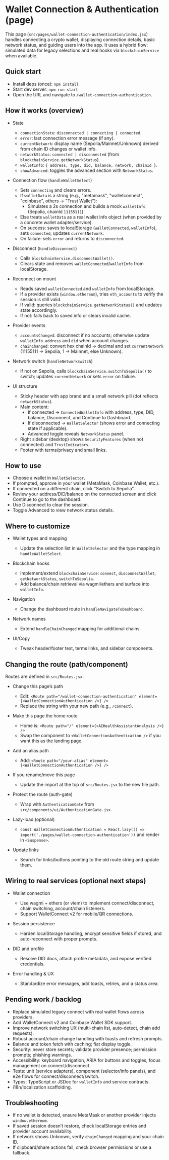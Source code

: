 # Wallet Connection & Authentication (page)

This page (`src/pages/wallet-connection-authentication/index.jsx`) handles connecting a crypto wallet, displaying connection details, basic network status, and guiding users into the app. It uses a hybrid flow: simulated data for legacy selections and real hooks via `blockchainService` when available.

## Quick start

- Install deps (once): `npm install`
- Start dev server: `npm run start`
- Open the URL and navigate to `/wallet-connection-authentication`.

## How it works (overview)

- State
  - `connectionState`: `disconnected | connecting | connected`.
  - `error`: last connection error message (if any).
  - `currentNetwork`: display name (Sepolia/Mainnet/Unknown) derived from chain ID changes or wallet info.
  - `networkStatus`: `connected | disconnected` (from `blockchainService.getNetworkStatus`).
  - `walletInfo`: `{ address, type, did, balance, network, chainId }`.
  - `showAdvanced`: toggles the advanced section with `NetworkStatus`.

- Connection flow (`handleWalletSelect`)
  - Sets `connecting` and clears errors.
  - If `walletData` is a string (e.g., "metamask", "walletconnect", "coinbase", others → "Trust Wallet"):
    - Simulates a 2s connection and builds a mock `walletInfo` (Sepolia, chainId `11155111`).
  - Else treats `walletData` as a real wallet info object (when provided by a concrete wallet adapter/service).
  - On success: saves to localStorage (`walletConnected`, `walletInfo`), sets `connected`, updates `currentNetwork`.
  - On failure: sets `error` and returns to `disconnected`.

- Disconnect (`handleDisconnect`)
  - Calls `blockchainService.disconnectWallet()`.
  - Clears state and removes `walletConnected`/`walletInfo` from localStorage.

- Reconnect on mount
  - Reads saved `walletConnected` and `walletInfo` from localStorage.
  - If a provider exists (`window.ethereum`), tries `eth_accounts` to verify the session is still valid.
  - If valid: queries `blockchainService.getNetworkStatus()` and updates state accordingly.
  - If not: falls back to saved info or clears invalid cache.

- Provider events
  - `accountsChanged`: disconnect if no accounts; otherwise update `walletInfo.address` and `did` when account changes.
  - `chainChanged`: convert hex chainId → decimal and set `currentNetwork` (11155111 → Sepolia, 1 → Mainnet, else Unknown).

- Network switch (`handleNetworkSwitch`)
  - If not on Sepolia, calls `blockchainService.switchToSepolia()` to switch; updates `currentNetwork` or sets `error` on failure.

- UI structure
  - Sticky header with app brand and a small network pill (dot reflects `networkStatus`).
  - Main content:
    - If connected → `ConnectedWalletInfo` with address, type, DID, balance, Disconnect, and Continue to Dashboard.
    - If disconnected → `WalletSelector` (shows error and connecting state if applicable).
    - Advanced toggle reveals `NetworkStatus` panel.
  - Right sidebar (desktop) shows `SecurityFeatures` (when not connected) and `TrustIndicators`.
  - Footer with terms/privacy and small links.

## How to use

- Choose a wallet in `WalletSelector`.
- If prompted, approve in your wallet (MetaMask, Coinbase Wallet, etc.).
- If connected on a different chain, click "Switch to Sepolia".
- Review your address/DID/balance on the connected screen and click Continue to go to the dashboard.
- Use Disconnect to clear the session.
- Toggle Advanced to view network status details.

## Where to customize

- Wallet types and mapping
  - Update the selection list in `WalletSelector` and the type mapping in `handleWalletSelect`.

- Blockchain hooks
  - Implement/extend `blockchainService`: `connect`, `disconnectWallet`, `getNetworkStatus`, `switchToSepolia`.
  - Add balance/chain retrieval via wagmi/ethers and surface into `walletInfo`.

- Navigation
  - Change the dashboard route in `handleNavigateToDashboard`.

- Network names
  - Extend `handleChainChanged` mapping for additional chains.

- UI/Copy
  - Tweak header/footer text, terms links, and sidebar components.

## Changing the route (path/component)

Routes are defined in `src/Routes.jsx`:

- Change this page’s path
  - Edit: `<Route path="/wallet-connection-authentication" element={<WalletConnectionAuthentication />} />`
  - Replace the string with your new path (e.g., `/connect`).

- Make this page the home route
  - Home is: `<Route path="/" element={<AIHealthAssistantAnalysis />} />`
  - Swap the component to `<WalletConnectionAuthentication />` if you want this as the landing page.

- Add an alias path
  - Add: `<Route path="/your-alias" element={<WalletConnectionAuthentication />} />`

- If you rename/move this page
  - Update the import at the top of `src/Routes.jsx` to the new file path.

- Protect the route (auth-gate)
  - Wrap with `AuthenticationGate` from `src/components/ui/AuthenticationGate.jsx`.

- Lazy-load (optional)
  - `const WalletConnectionAuthentication = React.lazy(() => import('./pages/wallet-connection-authentication'))` and render in `<Suspense>`.

- Update links
  - Search for links/buttons pointing to the old route string and update them.

## Wiring to real services (optional next steps)

- Wallet connection
  - Use wagmi + ethers (or viem) to implement connect/disconnect, chain switching, account/chain listeners.
  - Support WalletConnect v2 for mobile/QR connections.

- Session persistence
  - Harden localStorage handling, encrypt sensitive fields if stored, and auto-reconnect with proper prompts.

- DID and profile
  - Resolve DID docs, attach profile metadata, and expose verified credentials.

- Error handling & UX
  - Standardize error messages, add toasts, retries, and a status area.

## Pending work / backlog

- Replace simulated legacy connect with real wallet flows across providers.
- Add WalletConnect v2 and Coinbase Wallet SDK support.
- Improve network switching UX (multi-chain list, auto-detect, chain add requests).
- Robust account/chain change handling with toasts and refresh prompts.
- Balance and token fetch with caching; fiat display toggle.
- Security: never store secrets; validate provider presence; permission prompts; phishing warnings.
- Accessibility: keyboard navigation, ARIA for buttons and toggles, focus management on connect/disconnect.
- Tests: unit (service adapters), component (selector/info panels), and e2e flows for connect/disconnect/switch.
- Types: TypeScript or JSDoc for `walletInfo` and service contracts.
- i18n/localization scaffolding.

## Troubleshooting

- If no wallet is detected, ensure MetaMask or another provider injects `window.ethereum`.
- If saved session doesn’t restore, check localStorage entries and provider account availability.
- If network shows Unknown, verify `chainChanged` mapping and your chain ID.
- If clipboard/share actions fail, check browser permissions or use a fallback.
